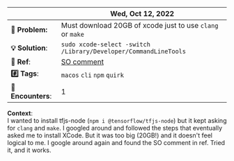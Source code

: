 | |Wed, Oct 12, 2022   |
|--------|-------|
|**🧶 Problem:**|Must download 20GB of xcode just to use `clang` or `make` |
|**💡 Solution**:| `sudo xcode-select -switch /Library/Developer/CommandLineTools`|
|**🔗 Ref**:| [SO comment](https://apple.stackexchange.com/a/446563/301582)|
|**#️⃣ Tags**:| `macos` `cli` `npm` `quirk`|
|**🔢 Encounters**:| 1 |

**Context**:  
I wanted to install tfjs-node (`npm i @tensorflow/tfjs-node`) but it kept asking for `clang` and `make`. I googled around and followed the steps that eventually asked me to install XCode. But it was too big (20GB!) and it doesn't feel logical to me. I google around again and found the SO comment in ref. Tried it, and it works.